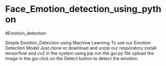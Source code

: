 # Face_Emotion_detection_using_python

#Emotion_detection

Simple Emotion_Detection using Machine Learning
To use our Emotion Detection Model
Just clone or download and unzip our resporatory
install tensorflow and cv2 in the system using pip
run the gui.py file
upload the image in the gui
click on the Detect button to detect the emotion.
